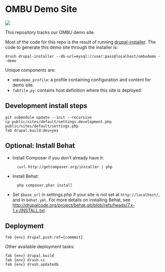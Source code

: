OMBU Demo Site
============

![](https://api.travis-ci.org/ombucore/drupal-ombudemo.svg)

This repository tracks our OMBU demo site. 

Most of the code for this repo is the result of running
[drupal-installer](https://github.com/ombu/drupal-installer). The code to
generate this demo site through the installer is:

    drush drupal-installer --db-url=mysql://user:pass@localhost/ombudemo --demo

Unique components are:

- `ombudemo_profile`: a profile containing configuration and content for demo
  site.
- `fabfile.py`: contains host definition where this site is deployed.

## Development install steps

    git submodule update --init --recursive
    cp public/sites/default/settings.development.php public/sites/default/settings.php
    fab drupal.build:dev=yes

## Optional: Install Behat

- Install Composer if you don't already have it:

        curl http://getcomposer.org/installer | php

- Install Behat:

        php composer.phar install

- Set `$base_url` in settings.php if your site is not set at
  `http://localhost/`, and in `behat.yml`. For more details on installing
  Behat, see
<http://drupalcode.org/project/behat.git/blob/refs/heads/7.x-1.x:/INSTALL.txt>.

## Deployment

    fab {env} drupal.push:ref={commmit}

Other available deployment tasks:

    fab {env} drupal.build
    fab {env} drush.cc
    fab {env} drush.updatedb
